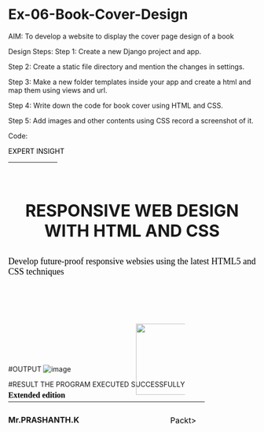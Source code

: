 # Ex-06-Book-Cover-Design
AIM:
To develop a website to display the cover page design of a book

Design Steps:
Step 1:
Create a new Django project and app.

Step 2:
Create a static file directory and mention the changes in settings.

Step 3:
Make a new folder templates inside your app and create a html and map them using views and url.

Step 4:
Write down the code for book cover using HTML and CSS.

Step 5:
Add images and other contents using CSS record a screenshot of it.

Code:
<html>
     <head>
          <meta name="viewport"
          content="width=device-width, initial-scale=1.0">
          <style>
         


         .bookpage{
              width: 400px;
              height: 600px;
              color:white;
              margin-left: auto;
              margin-right: auto;
              padding: 20px;

              font-family: 'Franklin Gothic Medium', 'Arial Narrow', Arial, sans-serif;
              background-image: url(a.jpg);
              background-size: cover;
              }
             .insight{
                color:black;
              }

             .hrstyle{
             width:100px;
             }
             .author{
             display: inline;
             position: relative;
color:black;
             top:190px;

             font-family:Georgia;
             font-size: medium;
             }
             .booktitle{
             font-family: 'Courier New',Courier,monospace;
             font-size: larger;
             text-align: center;
             position: relative;
             top: 30px;
color:black;
             }
             .id {
             width:400px;
             position: relative;
             top:180px;
             }
             .pub{
             font-size: medium;
             position: relative;
             top:155px;
             left:330px;
color:black;
             }
             .ed{
             color: black;
             font-size: medium;
             font-family: Verdana;
             position:relative;
             top:85px;
             }
             .subtitle{
             font-family:Tahoma;
             font-size: large;
             position: relative;
             top:40px;
color:black;
             }
             .mypic{
             position: relative;
             top: 135px;
             left: 260px;
             width: 100px;
             height: 100px;
             background-size: cover;
             }
             </style>
             <title>Book Cover Page</title>
             </head>
             <body>
             <div class="bookpage">
             <div class="insight">
                EXPERT INSIGHT
             </div>
             <div class="hrstyle">
                <hr style="color: yellow;">
             </div>
             <div class="booktitle">
             <h1>RESPONSIVE WEB DESIGN WITH HTML AND CSS</h1>
             </div>
             <div class="subtitle">
             Develop future-proof responsive websies using the latest HTML5 and CSS techniques
             </div>
             <div class ="mypic">
               <img src="P.jpg" width="130" height="145" alt="">
             </div>
             <div class="id">
             <hr style="color: yellow;">
             </div>
             <div class="author">
             <p><b>Mr.PRASHANTH.K</b></p>
             </div>
             <div class="pub">
                Packt>
             </div>
             <div class="ed">
             <b>Extended edition</b>
          </div>
     </body>
</html>

#OUTPUT
![image](https://github.com/PRASHANTHRATHI/Ex-06-Book-Cover-Design/assets/145743120/3ab151e9-16a8-4ede-b537-aa837f5a478f)

#RESULT
THE PROGRAM EXECUTED SUCCESSFULLY
